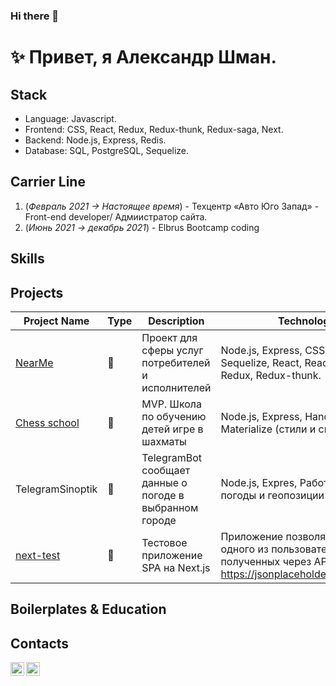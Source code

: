 ### Hi there 👋

# ✨ Привет, я Александр Шман. 
## Stack
- Language: Javascript.
- Frontend: CSS, React, Redux, Redux-thunk, Redux-saga, Next.
- Backend: Node.js, Express, Redis.
- Database:  SQL, PostgreSQL, Sequelize.

## Carrier Line
1. (_Февраль 2021 -> Настоящее время_) - Техцентр «Авто Юго Запад» - Front-end developer/ Адмиистратор сайта.
2. (_Июнь 2021 -> декабрь 2021_) - Elbrus Bootcamp coding

## Skills
<!-- - Prefer immutable programming implementation
- Actively using **ZSH** **NVIM** ([My dotfiles](https://github.com/javeoff/dotfiles))
- Actively using SOLID, creational patterns
- Configuring **Nginx**, **Apache**
- Configuring **Webpack**, **ESlint**, **Babel**, **Jest**
- Work with Git (**VCS**) abstractions
- Work with **Docker**, configuring **Dockerfile**
- Learn [English B1->B2](https://github.com/javeoff/english-knowledge) (intermediate) -->

## Projects

| Project Name | Type | Description | Technologies |
|---|---|---|---|
| [NearMe](https://github.com/YuriBriliov/NearMe) | 💼 | Проект для сферы услуг потребителей и исполнителей |  Node.js, Express, CSS, Postgres, Sequelize, React, React-router, Redux, Redux-thunk.  |
| [Сhess school](https://github.com/IliaisaChamp/chess) | 💼 | MVP. Школа по обучению детей игре в шахматы |  Node.js, Express, Handlebars, Materialize (стили и скрипты)|
| TelegramSinoptik|💼|TelegramBot сообщает данные о погоде в выбранном городе | Node.js, Expres, Работа с API Яндекс погоды и геопозиции(геокодера)|
|[next-test](https://github.com/AleksandrShman/next-test)|💼|Тестовое приложение SPA на Next.js| Приложение позволяет выбрать одного из пользователей, полученных через API( с https://jsonplaceholder.typicode.com)  |


## Boilerplates & Education
<!-- | Project Name | Date | Description | Technologies |
|---|---|---|---|
| [Smart Search Engine](https://github.com/javeoff/smart-search) | January 2022 | UX-Flexible smart search service with scrapping from multiple search engines | Webpack, React, typescript, Next, Lodash, Styled-components |
| [Nest-Next Boilerplate](https://github.com/javeoff/nest-next-boilerplate) | September 2021 | Typescript Boilerplate project for a boost starting | (Duck) redux-toolkit, Nest, Next, Tsconfig-paths, Dotenv, Eslint, Babel, Prettier, Rxjs, Typeorm, Postgres
| [VKMiniApp Boilerplate](https://github.com/javeoff/vkminiapp-boilerplate) | June 2021 | VKMiniApp Boilerplate project for a boost starting | Typescript, Webpack React, Eruda, Redux, Eslint, Babel, Type-fest |
| [Webpack-React Boilerplate](https://github.com/javeoff/webpack-react-boilerplate) | June 2021 | Javascript Boilerplate project for a boost starting | Native Webpack, Typescript, React, Dotenv, Babel |
| [Slaves VKMiniApp](https://github.com/javeoff/slaves-bot) | April 2021 | Economic `vk.com` Game with global TOP and internal exchange system | Typescript, React, react-scripts, Axios, Styled-components |
| [React-Saga Education](https://github.com/javeoff/react-saga) | February 2021 | Javascript Education Redux in React Project | Javascript, React, Redux, Redux-saga, Redux-thunk, Jest |
| [Redux Education](https://github.com/javeoff/redux-basic) | February 2021 | Javascript Education Redux Project | Webpack, Javascript, Redux |
| [ImageLoader Education](https://github.com/javeoff/image-loader) | February 2021 | Javascript Education Firebase Project | Parcel, Javascript, Firebase, CSS |
| [Angular Education](https://github.com/javeoff/angular-blog) | February 2021 | Typescript Education Angular Project | Angular, Typescript, Angular-router, Angular-forms, Angular-animations |  
| [Nest Education](https://github.com/javeoff/nest-monitoring) | January 2020 | Typescript Education Project | Typescript, Nest, Prettier, Knex, MySQL, Jest, RXJS | -->

## Contacts
[<img align="left" width="22px" alt="javeoff | Telegram" src="https://simpleicons.org/icons/telegram.svg" />](https://t.me/AleksandrShman)
[<img align="left" width="22px" alt="javeoff | Email" src="https://simpleicons.org/icons/maildotru.svg" />](a.shman@mail.ru)
